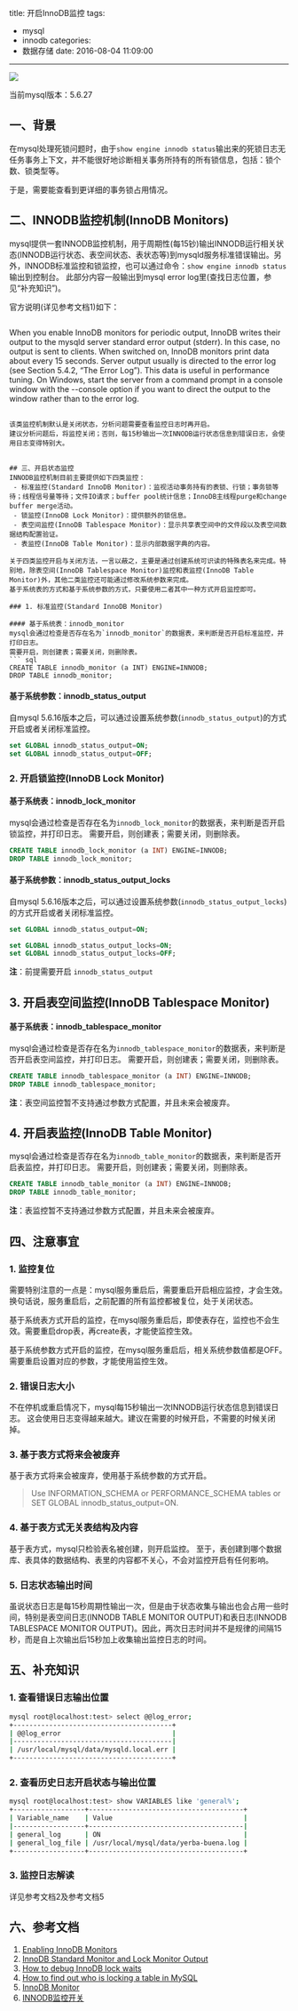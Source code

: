 title: 开启InnoDB监控
tags:
  - mysql
  - innodb
categories:
  - 数据存储
date: 2016-08-04 11:09:00
---
<img src="/asserts/images/logo/mysql.png" class="img-logo img-center" />


当前mysql版本：5.6.27


## 一、背景
在mysql处理死锁问题时，由于`show engine innodb status`输出来的死锁日志无任务事务上下文，并不能很好地诊断相关事务所持有的所有锁信息，包括：锁个数、锁类型等。

于是，需要能查看到更详细的事务锁占用情况。


## 二、INNODB监控机制(InnoDB Monitors)
mysql提供一套INNODB监控机制，用于周期性(每15钞)输出INNODB运行相关状态(INNODB运行状态、表空间状态、表状态等)到mysqld服务标准错误输出。另外，INNODB标准监控和锁监控，也可以通过命令：`show engine innodb status`输出到控制台。
此部分内容一般输出到mysql error log里(查找日志位置，参见“补充知识”)。

官方说明(详见参考文档1)如下：
> ``` text
When you enable InnoDB monitors for periodic output, InnoDB writes their output to the mysqld server standard error output (stderr). In this case, no output is sent to clients. When switched on, InnoDB monitors print data about every 15 seconds. Server output usually is directed to the error log (see Section 5.4.2, “The Error Log”). This data is useful in performance tuning. On Windows, start the server from a command prompt in a console window with the --console option if you want to direct the output to the window rather than to the error log.
```

该类监控机制默认是关闭状态，分析问题需要查看监控日志时再开启。
建议分析问题后，将监控关闭；否则，每15秒输出一次INNODB运行状态信息到错误日志，会使用日志变得特别大。


## 三、开启状态监控
INNODB监控机制目前主要提供如下四类监控：
 - 标准监控(Standard InnoDB Monitor)：监视活动事务持有的表锁、行锁；事务锁等待；线程信号量等待；文件IO请求；buffer pool统计信息；InnoDB主线程purge和change buffer merge活动。
 - 锁监控(InnoDB Lock Monitor)：提供额外的锁信息。
 - 表空间监控(InnoDB Tablespace Monitor)：显示共享表空间中的文件段以及表空间数据结构配置验证。
 - 表监控(InnoDB Table Monitor)：显示内部数据字典的内容。

关于四类监控开启与关闭方法，一言以蔽之，主要是通过创建系统可识读的特殊表名来完成。特别地，除表空间(InnoDB Tablespace Monitor)监控和表监控(InnoDB Table Monitor)外，其他二类监控还可能通过修改系统参数来完成。
基于系统表的方式和基于系统参数的方式，只要使用二者其中一种方式开启监控即可。

### 1. 标准监控(Standard InnoDB Monitor)

#### 基于系统表：innodb_monitor
mysql会通过检查是否存在名为`innodb_monitor`的数据表，来判断是否开启标准监控，并打印日志。
需要开启，则创建表；需要关闭，则删除表。
``` sql
CREATE TABLE innodb_monitor (a INT) ENGINE=INNODB;
DROP TABLE innodb_monitor;
```

#### 基于系统参数：innodb_status_output
自mysql 5.6.16版本之后，可以通过设置系统参数(`innodb_status_output`)的方式开启或者关闭标准监控。
``` sql
set GLOBAL innodb_status_output=ON;
set GLOBAL innodb_status_output=OFF;
```

<!-- more -->

### 2. 开启锁监控(InnoDB Lock Monitor)

#### 基于系统表：innodb_lock_monitor
mysql会通过检查是否存在名为`innodb_lock_monitor`的数据表，来判断是否开启锁监控，并打印日志。
需要开启，则创建表；需要关闭，则删除表。
``` sql
CREATE TABLE innodb_lock_monitor (a INT) ENGINE=INNODB;
DROP TABLE innodb_lock_monitor;
```

#### 基于系统参数：innodb_status_output_locks
自mysql 5.6.16版本之后，可以通过设置系统参数(`innodb_status_output_locks`)的方式开启或者关闭标准监控。
``` sql
set GLOBAL innodb_status_output=ON;

set GLOBAL innodb_status_output_locks=ON;
set GLOBAL innodb_status_output_locks=OFF;
```

**注**：前提需要开启 `innodb_status_output`


## 3. 开启表空间监控(InnoDB Tablespace Monitor)

#### 基于系统表：innodb_tablespace_monitor
mysql会通过检查是否存在名为`innodb_tablespace_monitor`的数据表，来判断是否开启表空间监控，并打印日志。
需要开启，则创建表；需要关闭，则删除表。
``` sql
CREATE TABLE innodb_tablespace_monitor (a INT) ENGINE=INNODB;
DROP TABLE innodb_tablespace_monitor;
```

**注**：表空间监控暂不支持通过参数方式配置，并且未来会被废弃。


## 4. 开启表监控(InnoDB Table Monitor)
mysql会通过检查是否存在名为`innodb_table_monitor`的数据表，来判断是否开启表监控，并打印日志。
需要开启，则创建表；需要关闭，则删除表。
``` sql
CREATE TABLE innodb_table_monitor (a INT) ENGINE=INNODB;
DROP TABLE innodb_table_monitor;
```

**注**：表监控暂不支持通过参数方式配置，并且未来会被废弃。


## 四、注意事宜

### 1. 监控复位
需要特别注意的一点是：mysql服务重启后，需要重启开启相应监控，才会生效。换句话说，服务重启后，之前配置的所有监控都被复位，处于关闭状态。

基于系统表方式开启的监控，在mysql服务重启后，即使表存在，监控也不会生效。需要重启drop表，再create表，才能使监控生效。

基于系统参数方式开启的监控，在mysql服务重启后，相关系统参数值都是OFF。需要重启设置对应的参数，才能使用监控生效。


### 2. 错误日志大小
不在停机或重启情况下，mysql每15秒输出一次INNODB运行状态信息到错误日志。
这会使用日志变得越来越大。建议在需要的时候开启，不需要的时候关闭掉。


### 3. 基于表方式将来会被废弃
基于表方式将来会被废弃，使用基于系统参数的方式开启。
> Use INFORMATION_SCHEMA or PERFORMANCE_SCHEMA tables or SET GLOBAL innodb_status_output=ON.


### 4. 基于表方式无关表结构及内容
基于表方式，mysql只检验表名被创建，则开启监控。
至于，表创建到哪个数据库、表具体的数据结构、表里的内容都不关心，不会对监控开启有任何影响。

### 5. 日志状态输出时间
虽说状态日志是每15秒周期性输出一次，但是由于状态收集与输出也会占用一些时间，特别是表空间日志(INNODB TABLE MONITOR OUTPUT)和表日志(INNODB TABLESPACE MONITOR OUTPUT)。因此，两次日志时间并不是规律的间隔15秒，而是自上次输出后15秒加上收集输出监控日志的时间。


## 五、补充知识

### 1. 查看错误日志输出位置
``` bash
mysql root@localhost:test> select @@log_error;
+----------------------------------------+
| @@log_error                            |
|----------------------------------------|
| /usr/local/mysql/data/mysqld.local.err |
+----------------------------------------+
```

### 2. 查看历史日志开启状态与输出位置
``` bash
mysql root@localhost:test> show VARIABLES like 'general%';
+------------------+---------------------------------------+
| Variable_name    | Value                                 |
|------------------+---------------------------------------|
| general_log      | ON                                    |
| general_log_file | /usr/local/mysql/data/yerba-buena.log |
+------------------+---------------------------------------+
```

### 3. 监控日志解读
详见参考文档2及参考文档5


## 六、参考文档
1. [Enabling InnoDB Monitors](https://dev.mysql.com/doc/refman/5.6/en/innodb-enabling-monitors.html)
2. [InnoDB Standard Monitor and Lock Monitor Output](https://dev.mysql.com/doc/refman/5.6/en/innodb-standard-monitor.html)
3. [How to debug InnoDB lock waits](http://www.xaprb.com/blog/2007/09/18/how-to-debug-innodb-lock-waits/)
4. [How to find out who is locking a table in MySQL](http://www.xaprb.com/blog/2006/07/31/how-to-analyze-innodb-mysql-locks/)
5. [InnoDB Monitor](http://blog.csdn.net/zyz511919766/article/details/50147283)
6. [INNODB监控开关](http://blog.sina.com.cn/s/blog_5037eacb0102vj1w.html)